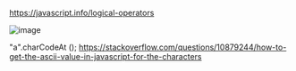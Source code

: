 https://javascript.info/logical-operators

![image](https://user-images.githubusercontent.com/38009737/172193406-4100e83b-27b0-48ff-8c21-178f76f120d7.png)

"a".charCodeAt ();
https://stackoverflow.com/questions/10879244/how-to-get-the-ascii-value-in-javascript-for-the-characters